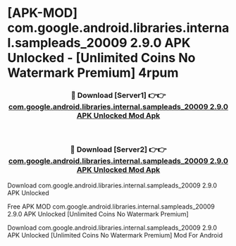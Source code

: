 # [APK-MOD] com.google.android.libraries.internal.sampleads_20009 2.9.0 APK Unlocked - [Unlimited Coins No Watermark Premium] 4rpum



<div align="center">
<h3>🔴 Download [Server1] 👉👉 <a href="https://momento.my/?title=com.google.android.libraries.internal.sampleads_20009_2.9.0_APK_Unlocked">com.google.android.libraries.internal.sampleads_20009 2.9.0 APK Unlocked Mod Apk</a></h3><br>

<h3>🔴 Download [Server2] 👉👉 <a href="https://momento.my/?title=com.google.android.libraries.internal.sampleads_20009_2.9.0_APK_Unlocked">com.google.android.libraries.internal.sampleads_20009 2.9.0 APK Unlocked Mod Apk</a></h3>
</div>



Download com.google.android.libraries.internal.sampleads_20009 2.9.0 APK Unlocked 

Free APK MOD com.google.android.libraries.internal.sampleads_20009 2.9.0 APK Unlocked [Unlimited Coins No Watermark Premium]

Download com.google.android.libraries.internal.sampleads_20009 2.9.0 APK Unlocked [Unlimited Coins No Watermark Premium] Mod For Android
